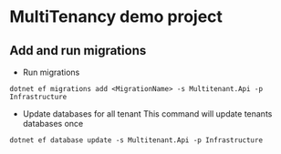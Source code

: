 # MultiTenancy demo project

## Add and run migrations
- Run migrations
```console
dotnet ef migrations add <MigrationName> -s Multitenant.Api -p Infrastructure
```

- Update databases for all tenant
This command will update tenants databases once
```console
dotnet ef database update -s Multitenant.Api -p Infrastructure
```
